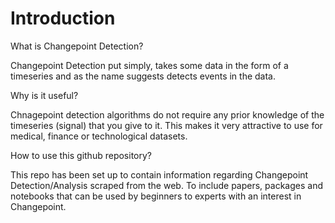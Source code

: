 # Introduction

What is Changepoint Detection?

Changepoint Detection put simply, takes some data in the form of a timeseries and as the name suggests detects events in the data.

Why is it useful?

Chnagepoint detection algorithms do not require any prior knowledge of the timeseries (signal) that you give to it.  This makes it very attractive to use for medical, finance or technological datasets.

How to use this github repository?

This repo has been set up to contain information regarding Changepoint Detection/Analysis scraped from the web. To include papers, packages and notebooks that can be used by beginners to experts with an interest in Changepoint.
